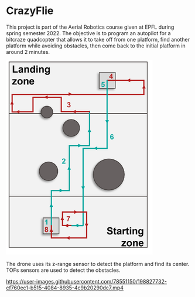 # CrazyFlie
This project is part of the Aerial Robotics course given at EPFL during spring semester 2022.
The objective is to program an autopilot for a bitcraze quadcopter that allows it to take off from one platform, find another platform while avoiding obstacles, then come back to the initial platform in around 2 minutes. 

<img src="fig/Strategy.png" width="400">

The drone uses its z-range sensor to detect the platform and find its center. TOFs sensors are used to detect the obstacles.

https://user-images.githubusercontent.com/78551150/198827732-cf760ec1-b515-4084-8935-4c9b20290dc7.mp4

